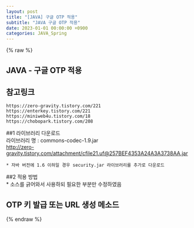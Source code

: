 ```yaml
---
layout: post
title: "[JAVA] 구글 OTP 적용"
subtitle: "JAVA 구글 OTP 적용"
date: 2023-01-01 00:00:00 +0900
categories: JAVA_Spring
---
```

{% raw %}
## JAVA - 구글 OTP 적용  
  
## 참고링크  
	https://zero-gravity.tistory.com/221  
	https://enterkey.tistory.com/221  
	https://miniweb4u.tistory.com/18  
	https://chobopark.tistory.com/208  
  
##1 라이브러리 다운로드  
	라이브러리 명 : commons-codec-1.9.jar  
	http://zero-gravity.tistory.com/attachment/cfile21.uf@257BEF4353A24A3A3738AA.jar  
  
	* 자바 버전에 1.6 이하일 경우 security.jar 라이브러리를 추가로 다운로드  
  
##2 적용 방법  
	* 소스를 긁어와서 사용하되 필요한 부분만 수정하였음  
  
## OTP 키 발급 또는 URL 생성 메소드  
                                                                                                                                                                                                                                                                                                                                                                                

{% endraw %}
